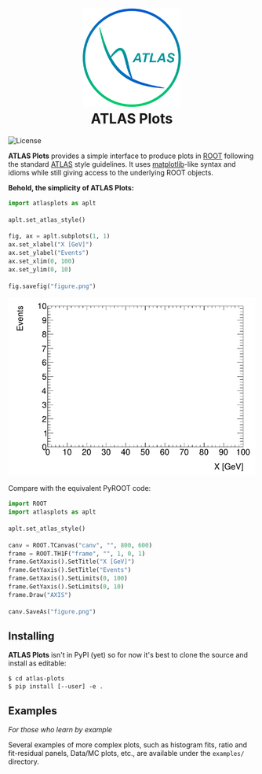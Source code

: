 <h1 align="center">
  <br>
  <a href="https://atlas.cern/"><img src="img/logo.png" alt="ATLAS Plots" width="200"></a>
  <br>
  ATLAS Plots
  <br>
</h1>

![License](https://img.shields.io/github/license/joeycarter/atlas-plots)

**ATLAS Plots** provides a simple interface to produce plots in [ROOT](https://root.cern/) following the standard [ATLAS](https://atlas.cern/) style guidelines. It uses [matplotlib](https://matplotlib.org/)-like syntax and idioms while still giving access to the underlying ROOT objects.

**Behold, the simplicity of ATLAS Plots:**

```python
import atlasplots as aplt

aplt.set_atlas_style()

fig, ax = aplt.subplots(1, 1)
ax.set_xlabel("X [GeV]")
ax.set_ylabel("Events")
ax.set_xlim(0, 100)
ax.set_ylim(0, 10)

fig.savefig("figure.png")
```

<p align="center">
  <img src="img/figure.png" alt="Figure"/>
</p>

Compare with the equivalent PyROOT code:

```python
import ROOT
import atlasplots as aplt

aplt.set_atlas_style()

canv = ROOT.TCanvas("canv", "", 800, 600)
frame = ROOT.TH1F("frame", "", 1, 0, 1)
frame.GetXaxis().SetTitle("X [GeV]")
frame.GetYaxis().SetTitle("Events")
frame.GetXaxis().SetLimits(0, 100)
frame.GetYaxis().SetLimits(0, 10)
frame.Draw("AXIS")

canv.SaveAs("figure.png")
```

## Installing

**ATLAS Plots** isn't in PyPI (yet) so for now it's best to clone the source and install as editable:

```console
$ cd atlas-plots
$ pip install [--user] -e .
```

## Examples

*For those who learn by example*

Several examples of more complex plots, such as histogram fits, ratio and fit-residual panels, Data/MC plots, etc., are available under the `examples/` directory.
